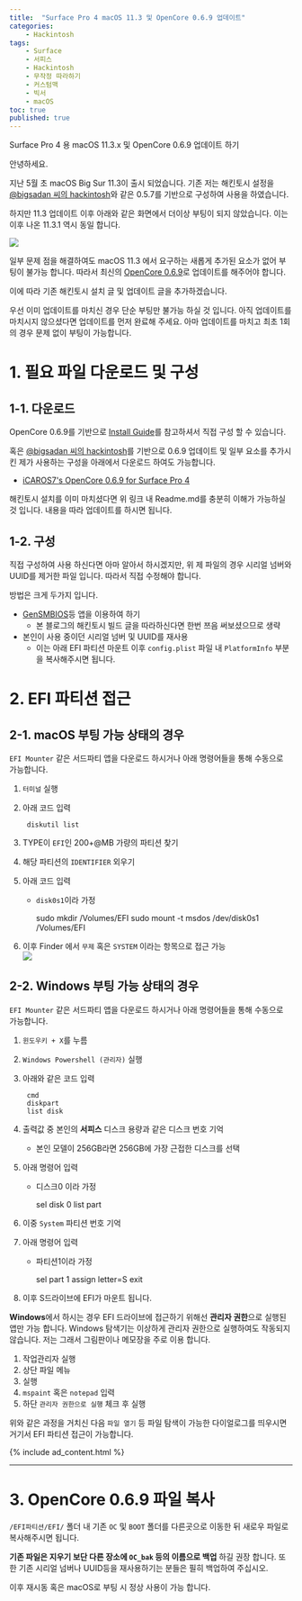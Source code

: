 ```yaml
---
title:  "Surface Pro 4 macOS 11.3 및 OpenCore 0.6.9 업데이트"
categories:
    - Hackintosh
tags:
    - Surface
    - 서피스
    - Hackintosh
    - 무작정 따라하기
    - 커스텀맥
    - 빅서
    - macOS
toc: true
published: true
---
```

Surface Pro 4 용 macOS 11.3.x 및 OpenCore 0.6.9 업데이트 하기

안녕하세요.

지난 5월 초 macOS Big Sur 11.3이 출시 되었습니다. 기존 저는 해킨토시 설정을 [@bigsadan 씨의 hackintosh](https://github.com/bigsadan/surface-pro-4-hackintosh)와 같은 0.5.7를 기반으로 구성하여 사용을 하였습니다.

하지만 11.3 업데이트 이후 아래와 같은 화면에서 더이상 부팅이 되지 않았습니다. 이는 이후 나온 11.3.1 역시 동일 합니다.

![](/assets/2021-05-17-SP4-OpenCore-0.6.9/1.jpg)

일부 문제 점을 해결하여도 macOS 11.3 에서 요구하는 새롭게 추가된 요소가 없어 부팅이 불가능 합니다. 따라서 최신의 [OpenCore 0.6.9](https://github.com/acidanthera/OpenCorePkg/releases/0.6.9)로 업데이트를 해주어야 합니다.

이에 따라 기존 해킨토시 설치 글 및 업데이트 글을 추가하겠습니다.

우선 이미 업데이트를 마치신 경우 단순 부팅만 불가능 하실 것 입니다. 아직 업데이트를 마치시지 않으셨다면 업데이트를 먼저 완료해 주세요. 아마 업데이트를 마치고 최초 1회의 경우 문제 없이 부팅이 가능합니다.

# 1. 필요 파일 다운로드 및 구성
## 1-1. 다운로드
OpenCore 0.6.9를 기반으로 [Install Guide](https://dortania.github.io/OpenCore-Install-Guide/installer-guide/opencore-efi.html)를 참고하셔서 직접 구성 할 수 있습니다.

혹은 [@bigsadan 씨의 hackintosh](https://github.com/bigsadan/surface-pro-4-hackintosh)를 기반으로 0.6.9 업데이트 및 일부 요소를 추가시킨 제가 사용하는 구성을 아래에서 다운로드 하여도 가능합니다.

- [iCAROS7's OpenCore 0.6.9 for Surface Pro 4](https://github.com/icaros7/OpenCore_Surface_Pro_4)

해킨토시 설치를 이미 마치셨다면 위 링크 내 Readme.md를 충분히 이해가 가능하실 것 입니다. 내용을 따라 업데이트를 하시면 됩니다.

## 1-2. 구성
직접 구성하여 사용 하신다면 아마 알아서 하시겠지만, 위 제 파일의 경우 시리얼 넘버와 UUID를 제거한 파일 입니다. 따라서 직접 수정해야 합니다.

방법은 크게 두가지 입니다.

- [GenSMBIOS](https://github.com/corpnewt/GenSMBIOS)등 앱을 이용하여 하기
    - 본 블로그의 해킨토시 빌드 글을 따라하신다면 한번 쯔음 써보셨으므로 생략
- 본인이 사용 중이던 시리얼 넘버 및 UUID를 재사용
    - 이는 아래 EFI 파티션 마운트 이후 `config.plist` 파일 내 `PlatformInfo` 부분을 복사해주시면 됩니다.

# 2. EFI 파티션 접근
## 2-1. macOS 부팅 가능 상태의 경우
`EFI Mounter` 같은 서드파티 앱을 다운로드 하시거나 아래 명령어들을 통해 수동으로 가능합니다.

1. `터미널` 실행
2. 아래 코드 입력

        diskutil list
3. TYPE이 `EFI`인 200+@MB 가량의 파티션 찾기
4. 해당 파티션의 `IDENTIFIER` 외우기
5. 아래 코드 입력
    - `disk0s1`이라 가정

        sudo mkdir /Volumes/EFI
        sudo mount -t msdos /dev/disk0s1 /Volumes/EFI
6. 이후 Finder 에서 `무제` 혹은 `SYSTEM` 이라는 항목으로 접근 가능   
![](assets/2021-03-29-Surface-Pro-4-Hackintosh/4.png)

## 2-2. Windows 부팅 가능 상태의 경우
`EFI Mounter` 같은 서드파티 앱을 다운로드 하시거나 아래 명령어들을 통해 수동으로 가능합니다.

1. `윈도우키 + X`를 누름
2. `Windows Powershell (관리자)` 실행
3. 아래와 같은 코드 입력

        cmd
        diskpart
        list disk
4. 출력값 중 본인의 **서피스** 디스크 용량과 같은 디스크 번호 기억
    - 본인 모델이 256GB라면 256GB에 가장 근접한 디스크를 선택
5. 아래 명령어 입력
    - 디스크0 이라 가정

        sel disk 0
        list part
6. 이중 `System` 파티션 번호 기억
7. 아래 명령어 입력
    - 파티션1이라 가정

        sel part 1
        assign letter=S
        exit
8. 이후 S드라이브에 EFI가 마운트 됩니다.

**Windows**에서 하시는 경우 EFI 드라이브에 접근하기 위해선 **관리자 권한**으로 실행된 앱만 가능 합니다. Windows 탐색기는 이상하게 관리자 권한으로 실행하여도 작동되지 않습니다. 저는 그래서 그림판이나 메모장을 주로 이용 합니다. 

1. 작업관리자 실행
2. 상단 파일 메뉴
3. 실행
4. `mspaint` 혹은 `notepad` 입력
5. 하단 `관리자 권한으로 실행` 체크 후 실행

위와 같은 과정을 거치신 다음 `파일 열기` 등 파일 탐색이 가능한 다이얼로그를 띄우시면 거기서 EFI 파티션 접근이 가능합니다.

{% include ad_content.html %}

<hr>

# 3. OpenCore 0.6.9 파일 복사
`/EFI파티션/EFI/` 폴더 내 기존 `OC` 및 `BOOT` 폴더를 다른곳으로 이동한 뒤 새로우 파일로 복사해주시면 됩니다.

**기존 파일은 지우기 보단 다른 장소에 `OC_bak` 등의 이름으로 백업** 하길 권장 합니다. 또한 기존 시리얼 넘버나 UUID등을 재사용하기는 분들은 필히 백업하여 주십시오.

이후 재시동 혹은 macOS로 부팅 시 정상 사용이 가능 합니다.